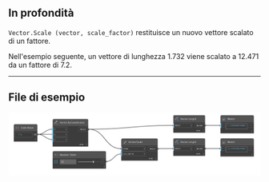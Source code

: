 ## In profondità
`Vector.Scale (vector, scale_factor)` restituisce un nuovo vettore scalato di un fattore.

Nell'esempio seguente, un vettore di lunghezza 1.732 viene scalato a 12.471 da un fattore di 7.2.
___
## File di esempio

![Vector.Scale(vector, scale_factor)](./Autodesk.DesignScript.Geometry.Vector.Scale(vector,%20scale_factor)_img.jpg)
